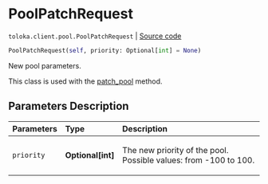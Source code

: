 # PoolPatchRequest
`toloka.client.pool.PoolPatchRequest` | [Source code](https://github.com/Toloka/toloka-kit/blob/v1.2.0/src/client/pool/__init__.py#L282)

```python
PoolPatchRequest(self, priority: Optional[int] = None)
```

New pool parameters.


This class is used with the [patch_pool](toloka.client.TolokaClient.patch_pool.md) method.

## Parameters Description

| Parameters | Type | Description |
| :----------| :----| :-----------|
`priority`|**Optional\[int\]**|<p>The new priority of the pool. Possible values: from -100 to 100.</p>
